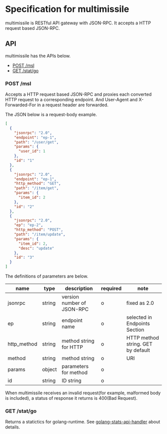 # Specification for multimissile

multimissile is RESTful API gateway with JSON-RPC. It accepts a HTTP request based JSON-RPC.

## API

multimissile has the APIs below.

 * [POST /msl](#post-msl)
 * [GET /stat/go](#get-statgo)

### POST /msl

Accepts a HTTP request based JSON-RPC and proxies each converted HTTP request to a corresponding endpoint.
And User-Agent and X-Forwarded-For in a request header are forwarded.

The JSON below is a request-body example.

```json
[
  {
    "jsonrpc": "2.0",
    "endpoint": "ep-1",
    "path": "/user/get",
    "params": {
      "user_id": 1
    },
    "id": "1"
  },
  {
    "jsonrpc": "2.0",
    "endpoint": "ep-1",
    "http_method": "GET",
    "path": "/item/get",
    "params": {
      "item_id": 2
    },
    "id": "2"
  },
  {
    "jsonrpc": "2.0",
    "ep": "ep-2",
    "http_method": "POST",
    "path": "/item/update",
    "params": {
      "item_id": 2,
      "desc": "update"
    },
    "id": "3"
  }
]
```

The definitions of parameters are below.

|name            |type  |description                              |required|note                              |
|----------------|------|-----------------------------------------|--------|----------------------------------|
|jsonrpc         |string|version number of JSON-RPC               |o       |fixed as 2.0                      |
|ep              |string|endpoint name                            |o       |selected in Endpoints Section     |
|http_method     |string|method string for HTTP                   |o       |HTTP method string. GET by default|
|method          |string|method string                            |o       |URI                               |
|params          |object|parameters for method                    |o       |                                  |
|id              |string|ID string                                |o       |                                  |


When multimissile receives an invalid request(for example, malformed body is included), a status of response it returns is 400(Bad Request).

### GET /stat/go

Returns a statictics for golang-runtime. See [golang-stats-api-handler](https://github.com/fukata/golang-stats-api-handler) about details.
